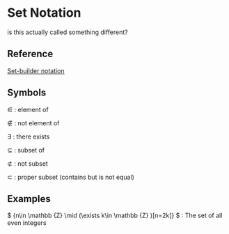 # Set Notation

is this actually called something different?

## Reference
[Set-builder notation](https://en.wikipedia.org/wiki/Set-builder_notation)

## Symbols

∈
: element of

∉ 
: not element of

∃ 
: there exists

⊆
: subset of

⊄ 
: not subset

⊂
: proper subset (contains but is not equal)

## Examples

$ \{n\in \mathbb {Z} \mid (\exists k\in \mathbb {Z} )[n=2k]\} $
: The set of all even integers 
